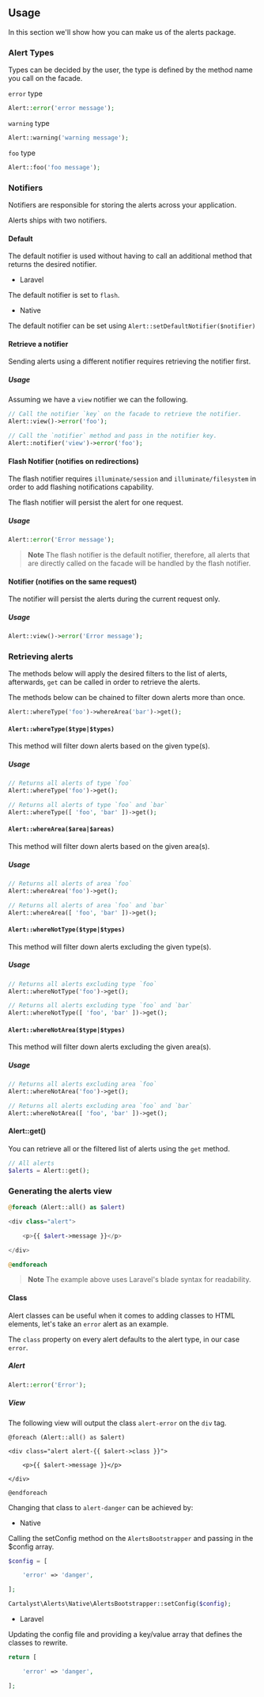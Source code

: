## Usage

In this section we'll show how you can make us of the alerts package.

### Alert Types

Types can be decided by the user, the type is defined by the method name you call on the facade.

`error` type

```php
Alert::error('error message');
```

`warning` type

```php
Alert::warning('warning message');
```

`foo` type

```php
Alert::foo('foo message');
```

### Notifiers

Notifiers are responsible for storing the alerts across your application.

Alerts ships with two notifiers.

#### Default

The default notifier is used without having to call an additional method that returns the desired notifier.

- Laravel

The default notifier is set to `flash`.

- Native

The default notifier can be set using `Alert::setDefaultNotifier($notifier)`

#### Retrieve a notifier

Sending alerts using a different notifier requires retrieving the notifier first.

##### Usage

Assuming we have a `view` notifier we can the following.

```php
// Call the notifier `key` on the facade to retrieve the notifier.
Alert::view()->error('foo');

// Call the `notifier` method and pass in the notifier key.
Alert::notifier('view')->error('foo');
```

#### Flash Notifier (notifies on redirections)

The flash notifier requires `illuminate/session` and `illuminate/filesystem` in order to add flashing notifications capability.

The flash notifier will persist the alert for one request.

##### Usage

```php
Alert::error('Error message');
```

> **Note** The flash notifier is the default notifier, therefore, all alerts that are directly called on the facade will be handled by the flash notifier.

#### Notifier (notifies on the same request)

The notifier will persist the alerts during the current request only.

##### Usage

```php
Alert::view()->error('Error message');
```

### Retrieving alerts

The methods below will apply the desired filters to the list of alerts, afterwards, `get` can be called in order to retrieve the alerts.

The methods below can be chained to filter down alerts more than once.

```php
Alert::whereType('foo')->whereArea('bar')->get();
```

#### `Alert::whereType($type|$types)`

This method will filter down alerts based on the given type(s).

##### Usage

```php
// Returns all alerts of type `foo`
Alert::whereType('foo')->get();

// Returns all alerts of type `foo` and `bar`
Alert::whereType([ 'foo', 'bar' ])->get();
```

#### `Alert::whereArea($area|$areas)`

This method will filter down alerts based on the given area(s).

##### Usage

```php
// Returns all alerts of area `foo`
Alert::whereArea('foo')->get();

// Returns all alerts of area `foo` and `bar`
Alert::whereArea([ 'foo', 'bar' ])->get();
```

#### `Alert::whereNotType($type|$types)`

This method will filter down alerts excluding the given type(s).

##### Usage

```php
// Returns all alerts excluding type `foo`
Alert::whereNotType('foo')->get();

// Returns all alerts excluding type `foo` and `bar`
Alert::whereNotType([ 'foo', 'bar' ])->get();
```

#### `Alert::whereNotArea($type|$types)`

This method will filter down alerts excluding the given area(s).

##### Usage

```php
// Returns all alerts excluding area `foo`
Alert::whereNotArea('foo')->get();

// Returns all alerts excluding area `foo` and `bar`
Alert::whereNotArea([ 'foo', 'bar' ])->get();
```

#### Alert::get()

You can retrieve all or the filtered list of alerts using the `get` method.

```php
// All alerts
$alerts = Alert::get();
```

### Generating the alerts view

```php
@foreach (Alert::all() as $alert)

<div class="alert">

	<p>{{ $alert->message }}</p>

</div>

@endforeach
```

> **Note** The example above uses Laravel's blade syntax for readability.

#### Class

Alert classes can be useful when it comes to adding classes to HTML elements, let's take an `error` alert as an example.

The `class` property on every alert defaults to the alert type, in our case `error`.

##### Alert

```php
Alert::error('Error');
```

##### View

The following view will output the class `alert-error` on the `div` tag.

```
@foreach (Alert::all() as $alert)

<div class="alert alert-{{ $alert->class }}">

	<p>{{ $alert->message }}</p>

</div>

@endforeach
```

Changing that class to `alert-danger` can be achieved by:


- Native

Calling the setConfig method on the `AlertsBootstrapper` and passing in the $config array.

```php
$config = [

	'error' => 'danger',

];

Cartalyst\Alerts\Native\AlertsBootstrapper::setConfig($config);
```

- Laravel

Updating the config file and providing a key/value array that defines the classes to rewrite.

```php
return [

	'error' => 'danger',

];
```
